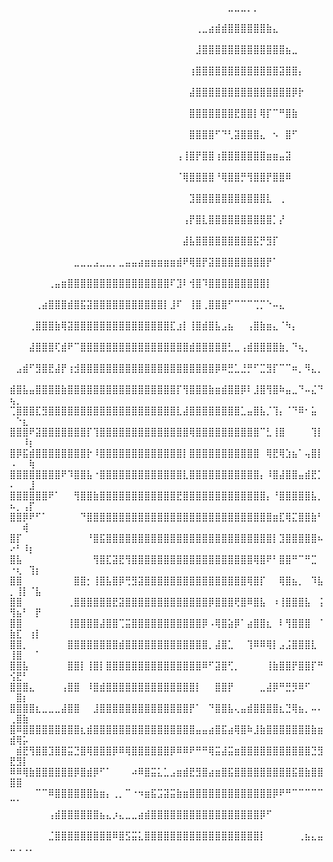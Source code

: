 ⠀⠀⠀⠀⠀⠀⠀⠀⠀⠀⠀⠀⠀⠀⠀⠀⠀⠀⠀⠀⠀⠀⠀⠀⠀⠀⠀⠀⠀⠀⠀⠀⠀⠀⣀⣀⣀⡀⡀⠀⠀⠀⠀⠀⠀⠀⠀⠀⠀⠀⠀⠀⠀⠀
⠀⠀⠀⠀⠀⠀⠀⠀⠀⠀⠀⠀⠀⠀⠀⠀⠀⠀⠀⠀⠀⠀⠀⠀⠀⠀⠀⠀⠀⢀⣀⣴⣾⣾⣿⣿⣿⣿⣿⣿⣷⣄⠀⠀⠀⠀⠀⠀⠀⠀⠀⠀⠀⠀
⠀⠀⠀⠀⠀⠀⠀⠀⠀⠀⠀⠀⠀⠀⠀⠀⠀⠀⠀⠀⠀⠀⠀⠀⠀⠀⠀⠀⠀⣸⣿⣿⣿⣿⣿⣿⣿⣿⣿⣿⣿⣿⣿⣦⣀⠀⠀⠀⠀⠀⠀⠀⠀⠀
⠀⠀⠀⠀⠀⠀⠀⠀⠀⠀⠀⠀⠀⠀⠀⠀⠀⠀⠀⠀⠀⠀⠀⠀⠀⠀⠀⠀⢰⣿⣿⣿⣿⣿⣿⣿⣿⣿⣿⣿⣿⣿⣽⣿⣿⡄⠀⠀⠀⠀⠀⠀⠀⠀
⠀⠀⠀⠀⠀⠀⠀⠀⠀⠀⠀⠀⠀⠀⠀⠀⠀⠀⠀⠀⠀⠀⠀⠀⠀⠀⠀⠀⣼⣿⣿⣿⣿⣿⣿⣿⣿⣿⣿⣿⣿⣿⣿⣿⡿⡗⠀⠀⠀⠀⠀⠀⠀⠀
⠀⠀⠀⠀⠀⠀⠀⠀⠀⠀⠀⠀⠀⠀⠀⠀⠀⠀⠀⠀⠀⠀⠀⠀⠀⠀⠀⠀⣿⣿⣿⣿⣿⣿⣿⣟⣿⣿⡇⢿⡏⠉⠛⣿⣷⠀⠀⠀⠀⠀⠀⠀⠀⠀
⠀⠀⠀⠀⠀⠀⠀⠀⠀⠀⠀⠀⠀⠀⠀⠀⠀⠀⠀⠀⠀⠀⠀⠀⠀⠀⠀⠀⣿⣿⣿⣿⠋⠙⢃⣽⣿⣿⣿⣄⠀⠢⠀⣿⠋⠀⠀⠀⠀⠀⠀⠀⠀⠀
⠀⠀⠀⠀⠀⠀⠀⠀⠀⠀⠀⠀⠀⠀⠀⠀⠀⠀⠀⠀⠀⠀⠀⠀⠀⠀⢠⢸⣿⡟⣿⣿⢰⣿⣿⣿⣿⣿⣿⣿⣶⣶⣤⣽⠀⠀⠀⠀⠀⠀⠀⠀⠀⠀
⠀⠀⠀⠀⠀⠀⠀⠀⠀⠀⠀⠀⠀⠀⠀⠀⠀⠀⠀⠀⠀⠀⠀⠀⠀⠀⠈⢿⣿⣿⣿⣿⠘⢿⣿⣿⡛⢻⣿⣿⡟⣿⣿⠿⠀⠀⠀⠀⠀⠀⠀⠀⠀⠀
⠀⠀⠀⠀⠀⠀⠀⠀⠀⠀⠀⠀⠀⠀⠀⠀⠀⠀⠀⠀⠀⠀⠀⠀⠀⠀⠀⠀⣹⣿⣿⣿⣿⣿⣿⣿⣿⣿⣿⣿⣇⠀⢀⠀⠀⠀⠀⠀⠀⠀⠀⠀⠀⠀
⠀⠀⠀⠀⠀⠀⠀⠀⠀⠀⠀⠀⠀⠀⠀⠀⠀⠀⠀⠀⠀⠀⠀⠀⠀⠀⠀⢠⡟⣿⣇⣿⣿⣿⣿⣿⣿⣿⣿⣿⣿⡁⡜⠀⠀⠀⠀⠀⠀⠀⠀⠀⠀⠀
⠀⠀⠀⠀⠀⠀⠀⠀⠀⠀⠀⠀⠀⠀⠀⠀⠀⠀⠀⠀⠀⠀⠀⠀⠀⠀⠀⣼⣧⣿⣿⣿⣿⣿⣿⣿⣿⣿⣯⡛⣻⡏⠀⠀⠀⠀⠀⠀⠀⠀⠀⠀⠀⠀
⠀⠀⠀⠀⠀⠀⠀⠀⠀⠀⣀⣀⣀⣠⣀⣀⡀⣀⣤⣤⣴⣶⣶⣶⣶⣶⣾⠟⢿⣿⡟⣽⣿⣿⣿⣿⣿⣿⣿⣿⡟⠁⠀⠀⠀⠀⠀⠀⠀⠀⠀⠀⠀⠀
⠀⠀⠀⠀⠀⠀⢀⣤⣶⣿⣿⣿⣿⣿⣿⣿⣿⣿⣿⣿⣿⣿⣿⣿⣿⠏⣹⠇⢺⣿⠹⣿⣿⣿⣿⣿⣿⣿⣿⣿⡇⠀⠀⠀⠀⠀⠀⠀⠀⠀⠀⠀⠀⠀
⠀⠀⠀⠀⢀⣴⣿⣿⣿⣾⣿⣯⣽⣿⣿⣿⣿⣿⣿⣿⣿⣿⣿⣿⡇⣸⠏⠀⢸⣿⢀⣿⣿⣿⠋⠉⠉⠉⢉⡉⠑⠤⣄⠀⠀⠀⠀⠀⠀⠀⠀⠀⠀⠀
⠀⠀⠀⢀⣿⣿⣿⣷⢿⣽⣿⣿⣿⣿⣿⣿⣿⣿⣿⣿⣿⣿⣿⣿⣿⣏⣰⡇⢸⣿⣾⣿⣧⣠⣦⠀⠀⢠⣿⣷⣶⣄⠈⠳⡄⠀⠀⠀⠀⠀⠀⠀⠀⠀
⠀⠀⠀⣼⣿⣿⣿⢏⣾⠟⠉⣿⣿⣿⣿⣿⣿⣿⣿⣿⣿⣿⣿⣿⣿⣿⣿⣿⣾⣿⣿⣿⣿⣿⣃⣀⢠⣾⣿⣿⣿⣿⣷⡀⠙⢦⡀⠀⠀⠀⠀⠀⠀⠀
⠀⣠⣾⠋⣻⣿⣟⣼⡟⢰⣺⣿⣿⣿⣿⣿⣿⣿⣿⣿⣿⣿⣿⣿⣿⣿⣿⣿⣿⣿⣿⣿⡿⠿⣛⣁⣘⡛⠋⣉⣻⡏⠉⠉⠶⡀⠻⣄⡀⠀⠀⠀⠀⠀
⣾⣿⣧⣤⣿⣿⣿⣿⣷⣿⣿⣿⣿⣿⣿⣿⣿⣿⣿⣿⣿⣿⣿⣿⣿⣿⡏⢻⣿⣿⣿⣷⣶⣾⣿⣿⡿⠇⣸⣿⢻⣿⠷⣤⣀⠙⠤⣌⠙⢦⡀⠀⠀⠀
⢉⣿⣿⣿⣏⣻⣿⣿⣿⣿⣿⣿⣿⣿⣿⣿⣿⣿⣿⣿⣿⣿⣿⣿⣿⣿⣇⣼⣿⣿⣿⣿⣿⣿⣿⣿⣁⣤⣿⣧⡈⢹⡄⠈⠙⠿⠂⣥⠀⠀⠑⣆⠀⠀
⣿⣿⣿⠟⣽⣿⣿⣿⣿⣿⣿⣿⡏⢹⣿⣿⣿⣿⣿⣿⣿⣿⣿⣿⣿⣿⣿⣿⢿⣿⣿⣿⣿⣿⣿⣿⣿⣿⣿⠉⣃⢸⣿⠀⠀⠀⠀⢹⡇⠀⠀⠸⡆⠀
⣿⡿⣯⣾⣿⣿⣿⣿⣿⣿⣿⣿⡗⠸⣿⣿⣿⣿⣿⣿⣿⣿⣿⣿⣿⣿⣿⡇⣿⣿⣿⣿⣿⣿⣿⣿⣿⣿⣿⠀⢿⣟⢿⣱⣦⠁⢤⣿⡇⠠⠀⠀⢷⠀
⣿⣿⣿⣿⣿⣿⣿⣿⠟⠹⣿⣿⣧⠐⣿⣿⣿⣿⣿⣿⣿⣿⣿⣿⣿⣿⣿⣇⣿⣿⣿⣿⣿⣿⣿⣿⣿⣿⣿⡄⠸⣿⣼⣿⣿⣤⣾⣟⡁⠄⠀⠀⣸⠀
⣿⣿⣿⣿⣿⣿⠟⠁⠀⠀⢻⣿⣿⣷⣿⣿⣿⣿⣿⣿⣿⣿⣿⣿⣿⣿⣟⣿⣿⣿⣿⣿⣿⣿⣿⣿⣿⣿⣿⣿⡄⠘⣿⣿⣿⣿⣿⣧⡀⠦⡀⢠⡏⠀
⣿⣿⡿⠟⠋⠁⠀⠀⠀⠀⠀⠙⣿⣿⣿⣿⣿⣿⣿⣿⣿⣿⣿⣿⣿⣿⣿⣿⣿⣿⣿⣿⣿⣿⣿⣿⣿⣿⣿⣿⣿⣶⣏⢿⣍⣿⣿⣷⠃⠀⠀⢾⠀⠀
⣿⡏⠀⠀⠀⠀⠀⠀⠀⠀⠀⠀⠘⣿⣯⣿⣿⣿⣿⣿⣿⣿⣿⣿⣿⣿⣿⣿⣿⣿⣿⣿⣿⣿⣿⣿⣿⣿⣿⣿⣿⡇⣹⣿⣿⣿⣿⣿⠦⠔⠃⠸⡆⠀
⣿⣧⠀⠀⠀⠀⠀⠀⠀⠀⠀⠀⠀⢻⣿⣏⣽⣟⢻⣿⣿⣿⣿⣿⣿⣿⣿⣿⣿⣿⣿⣿⣿⣿⣿⣿⣿⣿⢿⣿⠟⠃⣿⣿⠛⠉⠛⣉⠀⠐⢆⠀⢹⡆
⣿⣿⠀⠀⠀⠀⠀⠀⠀⠀⣿⣿⡂⢸⣿⣧⣿⡿⢛⣻⣽⣿⣿⣿⣿⣿⣿⣿⣿⣿⣿⣿⣿⣿⣿⣿⣿⢿⣿⡏⠀⠀⢿⣿⣦⡀⠀⠹⣧⡀⢸⡇⠈⣧
⣿⣿⠀⠀⠀⠀⠀⠀⠀⢀⣿⣿⣿⣿⣿⣿⣟⣽⣿⣿⣿⣿⣿⣿⣿⣿⣿⣿⣿⣿⣿⡿⣿⣿⣿⢟⣿⠿⣿⣧⠀⠰⢸⣿⣿⣿⣧⠀⢨⢻⣦⠃⠀⡟
⣿⣿⠀⠀⠀⠀⠀⠀⠀⢸⣿⣿⣿⣿⣼⣿⣿⢉⣭⣿⣿⣿⣿⣿⣿⣿⣿⣿⣿⣿⡿⠠⢿⣿⣵⡿⠁⣴⣿⣿⣆⠀⠇⢻⣿⣿⣿⠀⠈⣷⣏⠀⢰⡇
⣿⣿⡀⠀⠀⠀⠀⠀⠀⣿⣿⣿⣿⣿⣿⣿⣿⣾⣿⣿⣿⣿⣿⣿⣿⣿⣿⣿⣿⣿⣿⡀⣼⣿⣁⠀⠀⢹⠿⠿⢿⡇⣠⣨⣿⣿⣿⣇⠀⢸⣿⠀⠀⠁
⣿⣿⣧⠀⠀⠀⠀⠀⠀⣿⣿⡇⢸⣿⡇⣿⣿⣿⣿⣿⣿⣿⣿⣿⣿⣿⣿⣿⣿⣿⠿⠋⣽⣿⢋⡀⠀⠀⠀⠀⢸⣷⣿⣿⡟⣿⣿⡏⠛⢪⣟⠃⠀⠀
⣿⣿⣿⣄⠀⠀⠀⠀⢠⣿⣿⠀⠸⣿⣾⣿⣿⣿⣿⣿⣿⣿⣿⣿⣿⣿⣿⣿⣿⡇⠀⠀⣿⣿⡟⠀⠀⠀⠀⣀⣼⡿⠛⣛⡻⠿⠋⠀⠀⠀⣿⡆⠀⠀
⣿⣿⣿⣿⣆⣀⣀⣀⣼⣿⣿⠀⠀⣸⣿⣿⣿⣿⣿⣿⣿⣿⣿⣿⣿⣿⣿⣿⡟⠁⠀⠙⣿⣿⣧⢄⣤⣾⣿⣿⣿⣿⣆⣙⢿⣦⡀⠤⠄⢀⣿⣷⠀⠀
⣿⠿⣿⣿⣿⣿⣿⣿⣿⣿⣿⣆⣾⣿⣿⣿⣿⣿⣿⣿⣿⣿⣿⣿⣿⣿⣿⣿⣿⣤⣤⣴⣿⣯⣴⢿⣿⠷⣸⣷⣿⣿⣿⣿⣿⣿⣿⣷⣶⣾⢿⡥⠀⠀
⠀⣾⣟⢻⣿⣿⣹⣿⣿⣭⣙⣿⢿⣿⣿⣿⡿⠿⢿⣿⣿⣿⣿⣿⣿⡿⠿⠿⠟⠛⠛⢿⣭⣼⣭⣶⣿⣿⣿⣿⣿⣿⣿⣿⣿⣿⣿⣙⣻⣟⣻⡇⠀⠀
⠿⠿⢿⣷⣿⣿⣿⣿⣿⣿⡿⣿⣾⡿⠋⠁⠀⠀⠀⠴⠿⣿⣭⣅⣁⣠⣶⣾⣟⣻⣿⣴⣶⣿⣯⣿⣿⣿⣿⣿⣿⣿⣿⣿⣯⣿⣷⣿⣿⣿⣿⠀⠀⠀
⠀⠀⠀⠀⠉⠉⠿⣿⣿⣿⣿⣿⣿⣷⣶⡄⢀⡀⠉⠐⠲⣶⣯⣩⣽⣭⣷⣶⣿⣿⣿⣿⣿⣿⣿⣿⣿⣿⣿⣿⣿⡿⠟⠛⠉⠉⠉⠉⠉⠉⠁⠀⠀⠀
⠀⠀⠀⠀⠀⠀⢠⣾⣿⣿⣿⣿⣿⣿⣦⣄⡰⣄⣀⣀⣴⣾⣿⣿⣿⣿⣿⣿⣿⣿⣿⣿⣿⣿⣿⣿⣿⣿⣿⡿⠋⠀⠀⠀⠀⠀⠀⠀⠀⠀⠀⠀⠀⠀
⠀⠀⠀⠀⠀⠀⣈⣿⣿⣿⣿⣿⣿⣿⣿⣿⠿⣿⣫⣭⣅⣿⣿⣿⣿⣿⣿⣿⣿⣿⣿⣿⣿⣿⣿⣿⣿⣿⣿⡇⠀⠀⠀⠀⠀⢀⣦⣄⣤⣀⢀⢀⡀⠀